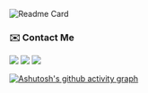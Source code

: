 ![Readme Card](https://github-readme-stats.vercel.app/api/pin/?username=SEOKKYEON&repo=Fintech_Service_2nd)

### ✉️ Contact Me 
<a href="mailto:jsk41400@gmail.com"><img src="https://img.shields.io/badge/Gmail-D14836?style=for-the-badge&logo=gmail&logoColor=white"></a>
<a href="https://github.com/SEOKKYEON"><img src="https://img.shields.io/badge/Github-181717?style=for-the-badge&logo=github&logoColor=white"></a>
<a href="https://everyonelove.tistory.com/"> <img src="https://img.shields.io/badge/TISTORY-FF5747?style=for-the-badge&logo=tistory&logoColor=white"> </a>

[![Ashutosh's github activity graph](https://github-readme-activity-graph.vercel.app/graph?username=SEOKKYEON&theme=github-compact)](https://github.com/SEOKKYEON/github-readme-activity-graph)

